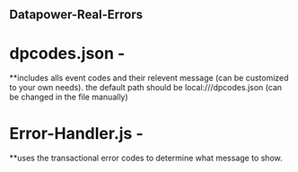 ## Datapower-Real-Errors
# dpcodes.json -
**includes alls event codes and their relevent message (can be customized to your own needs).
the default path should be local:///dpcodes.json (can be changed in the file manually)

# Error-Handler.js -
**uses the transactional error codes to determine what message to show. 
